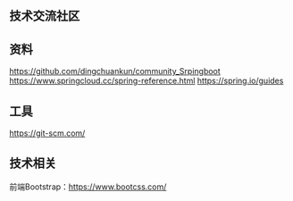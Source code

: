 ## 技术交流社区 

## 资料
https://github.com/dingchuankun/community_Srpingboot 
https://www.springcloud.cc/spring-reference.html 
https://spring.io/guides 
## 工具
https://git-scm.com/ 
## 技术相关
前端Bootstrap：https://www.bootcss.com/